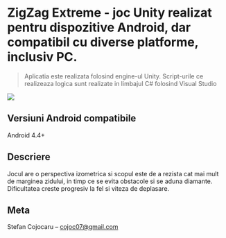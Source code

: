 # ZigZag Extreme - joc Unity realizat pentru dispozitive Android, dar compatibil cu diverse platforme, inclusiv PC.
> Aplicatia este realizata folosind engine-ul Unity. 
> Script-urile ce realizeaza logica sunt realizate in limbajul C# folosind Visual Studio

![](header.png)

## Versiuni Android compatibile

Android 4.4+

## Descriere

Jocul are o perspectiva izometrica si scopul este de a rezista cat mai mult de marginea zidului, in timp ce se evita obstacole si se aduna diamante. 
Dificultatea creste progresiv la fel si viteza de deplasare.

## Meta

Stefan Cojocaru – cojoc07@gmail.com
